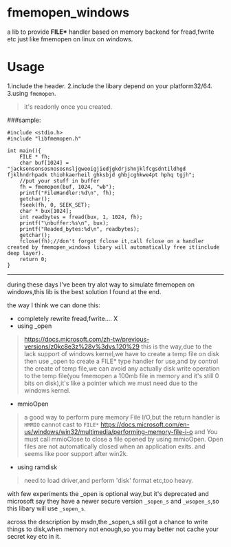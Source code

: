 # fmemopen_windows
a lib to provide **FILE\*** handler based on memory backend for fread,fwrite etc just like fmemopen on linux on windows.


# Usage
1.include the header.
2.include the libary depend on your platform32/64.
3.using ``fmemopen``.
>it's readonly once you created.

###sample:
```
#include <stdio.h>
#include "libfmemopen.h"

int main(){
	FILE * fh;
	char buf[1024] = "jacksonsonsosnososnsljgweoigjiedjgkdrjshnjklfcgsdntildhgd fjklhndrhpadk thiohkaerheil ghksbjd ghbjcghkwe4pt hphq tgjh";
	//put your stuff in buffer
	fh = fmemopen(buf, 1024, "wb");
	printf("FileHandler:%d\n", fh);
	getchar();
	fseek(fh, 0, SEEK_SET);
	char * bux[1024];
	int readbytes = fread(bux, 1, 1024, fh);
	printf("\nbuffer:%s\n", bux);
	printf("Readed_bytes:%d\n", readbytes);
	getchar();
	fclose(fh);//don't forgot fclose it,call fclose on a handler created by fmemopen_windows libary will automatically free it(include deep layer).
	return 0;
}
```



---

during these days I've been try alot way to simulate fmemopen on windows,this lib is the best solution I found at the end.


the way I think we can done this:
- completely rewrite fread,fwrite.... X
- using _open
>https://docs.microsoft.com/zh-tw/previous-versions/z0kc8e3z%28v%3dvs.120%29
>this is the way,due to the lack support of windows kernel,we have to create a temp file on disk then use _open to create a FILE* type handler for use,and by control the create of temp file,we can avoid any actually disk write operation to the temp file(you fmemopen a 100mb file in memory and it's still 0 bits on disk),it's like a pointer which we must need due to the windows kernel.
- mmioOpen
>a good way to perform pure memory File I/O,but the return handler is ``HMMIO`` cannot cast to ``FILE*``
>https://docs.microsoft.com/en-us/windows/win32/multimedia/performing-memory-file-i-o
>and You must call mmioClose to close a file opened by using mmioOpen. Open files are not automatically closed when an application exits. and seems like poor support after win2k.
- using ramdisk
>need to load driver,and perform 'disk' format etc,too heavy.

with few experiments the _open is optional way,but it's deprecated and microsoft say they have a newer secure version ``_sopen_s`` and ``_wsopen_s``,so this libary will use ``_sopen_s``.

across the description by msdn,the _sopen_s still got a chance to write things to disk,when memory not enough,so you may better not cache your secret key etc in it. 







